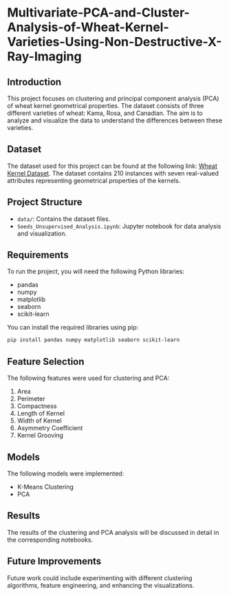 # Multivariate-PCA-and-Cluster-Analysis-of-Wheat-Kernel-Varieties-Using-Non-Destructive-X-Ray-Imaging

## Introduction
This project focuses on clustering and principal component analysis (PCA) of wheat kernel geometrical properties. The dataset consists of three different varieties of wheat: Kama, Rosa, and Canadian. The aim is to analyze and visualize the data to understand the differences between these varieties.

## Dataset
The dataset used for this project can be found at the following link: [Wheat Kernel Dataset](https://archive.ics.uci.edu/dataset/236/seeds). The dataset contains 210 instances with seven real-valued attributes representing geometrical properties of the kernels.

## Project Structure
- `data/`: Contains the dataset files.
- `Seeds_Unsupervised_Analysis.ipynb`: Jupyter notebook for data analysis and visualization.


## Requirements
To run the project, you will need the following Python libraries:
- pandas
- numpy
- matplotlib
- seaborn
- scikit-learn

You can install the required libraries using pip:
```bash
pip install pandas numpy matplotlib seaborn scikit-learn
```

## Feature Selection
The following features were used for clustering and PCA:
1. Area
2. Perimeter
3. Compactness
4. Length of Kernel
5. Width of Kernel
6. Asymmetry Coefficient
7. Kernel Grooving

## Models
The following models were implemented:
- K-Means Clustering
- PCA

## Results
The results of the clustering and PCA analysis will be discussed in detail in the corresponding notebooks.

## Future Improvements
Future work could include experimenting with different clustering algorithms, feature engineering, and enhancing the visualizations.
